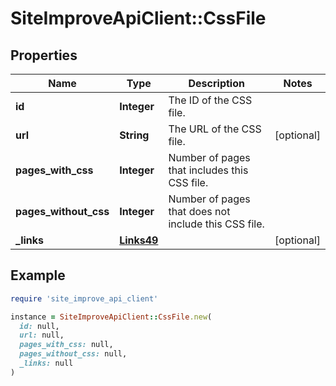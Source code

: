 # SiteImproveApiClient::CssFile

## Properties

| Name | Type | Description | Notes |
| ---- | ---- | ----------- | ----- |
| **id** | **Integer** | The ID of the CSS file. |  |
| **url** | **String** | The URL of the CSS file. | [optional] |
| **pages_with_css** | **Integer** | Number of pages that includes this CSS file. |  |
| **pages_without_css** | **Integer** | Number of pages that does not include this CSS file. |  |
| **_links** | [**Links49**](Links49.md) |  | [optional] |

## Example

```ruby
require 'site_improve_api_client'

instance = SiteImproveApiClient::CssFile.new(
  id: null,
  url: null,
  pages_with_css: null,
  pages_without_css: null,
  _links: null
)
```

